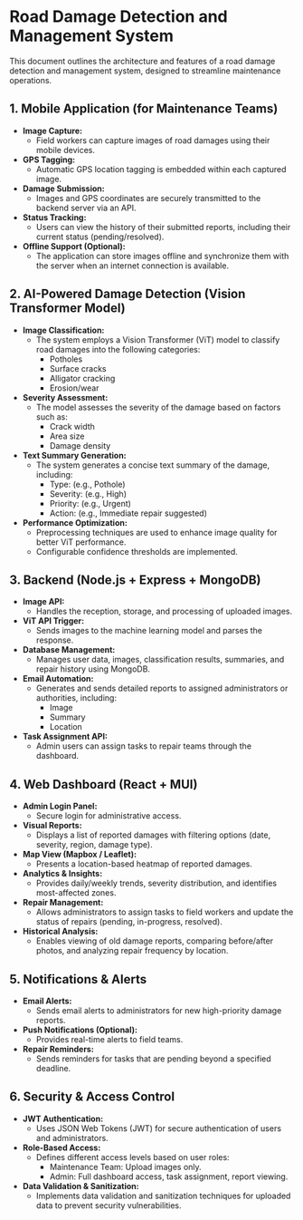# Road Damage Detection and Management System

This document outlines the architecture and features of a road damage detection and management system, designed to streamline maintenance operations.

## 1. Mobile Application (for Maintenance Teams)

* **Image Capture:**
    * Field workers can capture images of road damages using their mobile devices.
* **GPS Tagging:**
    * Automatic GPS location tagging is embedded within each captured image.
* **Damage Submission:**
    * Images and GPS coordinates are securely transmitted to the backend server via an API.
* **Status Tracking:**
    * Users can view the history of their submitted reports, including their current status (pending/resolved).
* **Offline Support (Optional):**
    * The application can store images offline and synchronize them with the server when an internet connection is available.

## 2. AI-Powered Damage Detection (Vision Transformer Model)

* **Image Classification:**
    * The system employs a Vision Transformer (ViT) model to classify road damages into the following categories:
        * Potholes
        * Surface cracks
        * Alligator cracking
        * Erosion/wear
* **Severity Assessment:**
    * The model assesses the severity of the damage based on factors such as:
        * Crack width
        * Area size
        * Damage density
* **Text Summary Generation:**
    * The system generates a concise text summary of the damage, including:
        * Type: (e.g., Pothole)
        * Severity: (e.g., High)
        * Priority: (e.g., Urgent)
        * Action: (e.g., Immediate repair suggested)
* **Performance Optimization:**
    * Preprocessing techniques are used to enhance image quality for better ViT performance.
    * Configurable confidence thresholds are implemented.

## 3. Backend (Node.js + Express + MongoDB)

* **Image API:**
    * Handles the reception, storage, and processing of uploaded images.
* **ViT API Trigger:**
    * Sends images to the machine learning model and parses the response.
* **Database Management:**
    * Manages user data, images, classification results, summaries, and repair history using MongoDB.
* **Email Automation:**
    * Generates and sends detailed reports to assigned administrators or authorities, including:
        * Image
        * Summary
        * Location
* **Task Assignment API:**
    * Admin users can assign tasks to repair teams through the dashboard.

## 4. Web Dashboard (React + MUI)

* **Admin Login Panel:**
    * Secure login for administrative access.
* **Visual Reports:**
    * Displays a list of reported damages with filtering options (date, severity, region, damage type).
* **Map View (Mapbox / Leaflet):**
    * Presents a location-based heatmap of reported damages.
* **Analytics & Insights:**
    * Provides daily/weekly trends, severity distribution, and identifies most-affected zones.
* **Repair Management:**
    * Allows administrators to assign tasks to field workers and update the status of repairs (pending, in-progress, resolved).
* **Historical Analysis:**
    * Enables viewing of old damage reports, comparing before/after photos, and analyzing repair frequency by location.

## 5. Notifications & Alerts

* **Email Alerts:**
    * Sends email alerts to administrators for new high-priority damage reports.
* **Push Notifications (Optional):**
    * Provides real-time alerts to field teams.
* **Repair Reminders:**
    * Sends reminders for tasks that are pending beyond a specified deadline.

## 6. Security & Access Control

* **JWT Authentication:**
    * Uses JSON Web Tokens (JWT) for secure authentication of users and administrators.
* **Role-Based Access:**
    * Defines different access levels based on user roles:
        * Maintenance Team: Upload images only.
        * Admin: Full dashboard access, task assignment, report viewing.
* **Data Validation & Sanitization:**
    * Implements data validation and sanitization techniques for uploaded data to prevent security vulnerabilities.